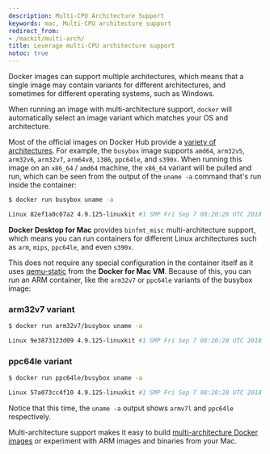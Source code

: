 ```yaml
---
description: Multi-CPU Architecture Support
keywords: mac, Multi-CPU architecture support
redirect_from:
- /mackit/multi-arch/
title: Leverage multi-CPU architecture support
notoc: true
---
```

Docker images can support multiple architectures, which means that a single
image may contain variants for different architectures, and sometimes for different
operating systems, such as Windows. 

When running an image with multi-architecture support, `docker` will
automatically select an image variant which matches your OS and architecture.

Most of the official images on Docker Hub provide a [variety of architectures](https://github.com/docker-library/official-images#architectures-other-than-amd64).
For example, the `busybox` image supports `amd64`, `arm32v5`, `arm32v6`,
`arm32v7`, `arm64v8`, `i386`, `ppc64le`, and `s390x`. When running this image
on an `x86_64` / `amd64` machine, the `x86_64` variant will be pulled and run,
which can be seen from the output of the `uname -a` command that's run inside
the container:

```bash
$ docker run busybox uname -a

Linux 82ef1a0c07a2 4.9.125-linuxkit #1 SMP Fri Sep 7 08:20:28 UTC 2018 x86_64 GNU/Linux
```

**Docker Desktop for Mac** provides `binfmt_misc` multi-architecture support,
which means you can run containers for different Linux architectures
such as `arm`, `mips`, `ppc64le`, and even `s390x`.

This does not require any special configuration in the container itself as it uses
<a href="http://wiki.qemu.org/" target="_blank">qemu-static</a> from the **Docker for
Mac VM**. Because of this, you can run an ARM container, like the `arm32v7` or `ppc64le`
variants of the busybox image:

### arm32v7 variant
```bash
$ docker run arm32v7/busybox uname -a  

Linux 9e3873123d09 4.9.125-linuxkit #1 SMP Fri Sep 7 08:20:28 UTC 2018 armv7l GNU/Linux
```

### ppc64le variant
```bash
$ docker run ppc64le/busybox uname -a

Linux 57a073cc4f10 4.9.125-linuxkit #1 SMP Fri Sep 7 08:20:28 UTC 2018 ppc64le GNU/Linux
```

Notice that this time, the `uname -a` output shows `armv7l` and
`ppc64le` respectively.

Multi-architecture support makes it easy to build <a href="https://blog.docker.com/2017/11/multi-arch-all-the-things/" target="_blank">multi-architecture Docker images</a> or experiment with ARM images and binaries from your Mac.
